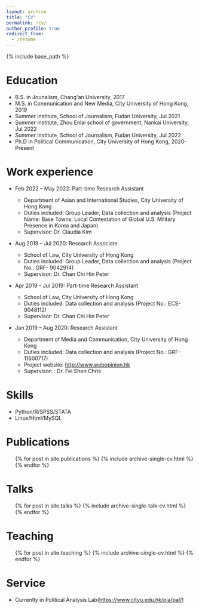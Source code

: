 ```yaml
---
layout: archive
title: "CV"
permalink: /cv/
author_profile: true
redirect_from:
  - /resume
---
```


{% include base_path %}

Education
======
* B.S. in Jounalism, Chang'an University, 2017
* M.S. in Communication and New Media, City University of Hong Kong, 2019
* Summer institute, School of Journalism, Fudan University, Jul 2021
* Summer institute, Zhou Enlai school of government, Nankai University, Jul 2022
* Summer institute, School of Journalism, Fudan University, Jul 2022
* Ph.D in Political Communication, City University of Hong Kong, 2020-Present

Work experience
======
* Feb 2022 – May 2022: Part-time Research Assistant
  * Department of Asian and International Studies, City University of Hong Kong
  * Duties included: Group Leader, Data collection and analysis (Project Name: Base Towns: Local Contestation of Global U.S. Military Presence in Korea and Japan)
  * Supervisor: Dr. Claudia Kim

* Aug 2019 – Jul 2020: Research Associate
  * School of Law, City University of Hong Kong
  * Duties included: Group Leader, Data collection and analysis (Project No.: GRF- 9042914)
  * Supervisor: Dr. Chan Chi Hin Peter
  
* Apr 2019 – Jul 2019: Part-time Research Assistant
  * School of Law, City University of Hong Kong
  * Duties included: Data collection and analysis (Project No.: ECS-9048112)
  * Supervisor: Dr. Chan Chi Hin Peter
  
* Jan 2019 – Aug 2020: Research Assistant
  * Department of Media and Communication, City University of Hong Kong
  * Duties included: Data collection and analysis (Project No.: GRF-11600717)
  * Project website: http://www.webopinion.hk
  * Supervisor: : Dr. Fei Shen Chris
  
Skills
======
* Python/R/SPSS/STATA
* Linux/Html/MySQL

Publications
======
  <ul>{% for post in site.publications %}
    {% include archive-single-cv.html %}
  {% endfor %}</ul>
  
Talks
======
  <ul>{% for post in site.talks %}
    {% include archive-single-talk-cv.html %}
  {% endfor %}</ul>
  
Teaching
======
  <ul>{% for post in site.teaching %}
    {% include archive-single-cv.html %}
  {% endfor %}</ul>
  
Service
======
* Currently in Political Analysis Lab(https://www.cityu.edu.hk/pia/pal/)
